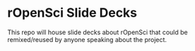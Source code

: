 # rOpenSci Slide Decks

This repo will house slide decks about rOpenSci that could be remixed/reused by anyone speaking about the project.
